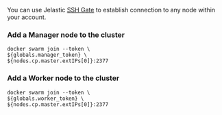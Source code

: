 You can use Jelastic [SSH Gate](https://docs.jelastic.com/ssh-gate) to establish connection to any node within your account.

### Add a Manager node to the cluster
```
docker swarm join --token \
${globals.manager_token} \
${nodes.cp.master.extIPs[0]}:2377
```

### Add a Worker node to the cluster
```
docker swarm join --token \
${globals.worker_token} \
${nodes.cp.master.extIPs[0]}:2377
```
